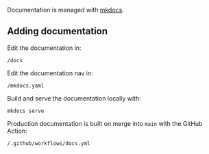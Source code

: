 <!--
SPDX-FileCopyrightText: 2025 Supabase <support@supabase.io>

SPDX-License-Identifier: Apache-2.0
-->

Documentation is managed with [mkdocs](https://www.mkdocs.org/).

## Adding documentation

Edit the documentation in:

`/docs`

Edit the documentation nav in:

`/mkdocs.yaml`

Build and serve the documentation locally with:

`mkdocs serve`

Production documentation is built on merge into `main` with the GitHub Action:

`/.github/workflows/docs.yml`
